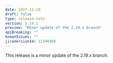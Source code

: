 ```yaml
---
date: 2017-11-10
draft: false 
type: release-note
version: 2.19.1
preview: "Minor update of the 2.19.x branch"
apiBreaking: ""
knownIssues: ""
jiraVersionId: 12340460
---
```


This release is a minor update of the 2.19.x branch.
